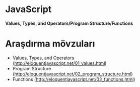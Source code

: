 # JavaScript
**Values, Types, and Operators/Program Structure/Functions**

# Araşdırma mövzuları

- Values, Types, and Operators (http://eloquentjavascript.net/01_values.html)
- Program Structure (http://eloquentjavascript.net/02_program_structure.html)
- Functions (http://eloquentjavascript.net/03_functions.html)
